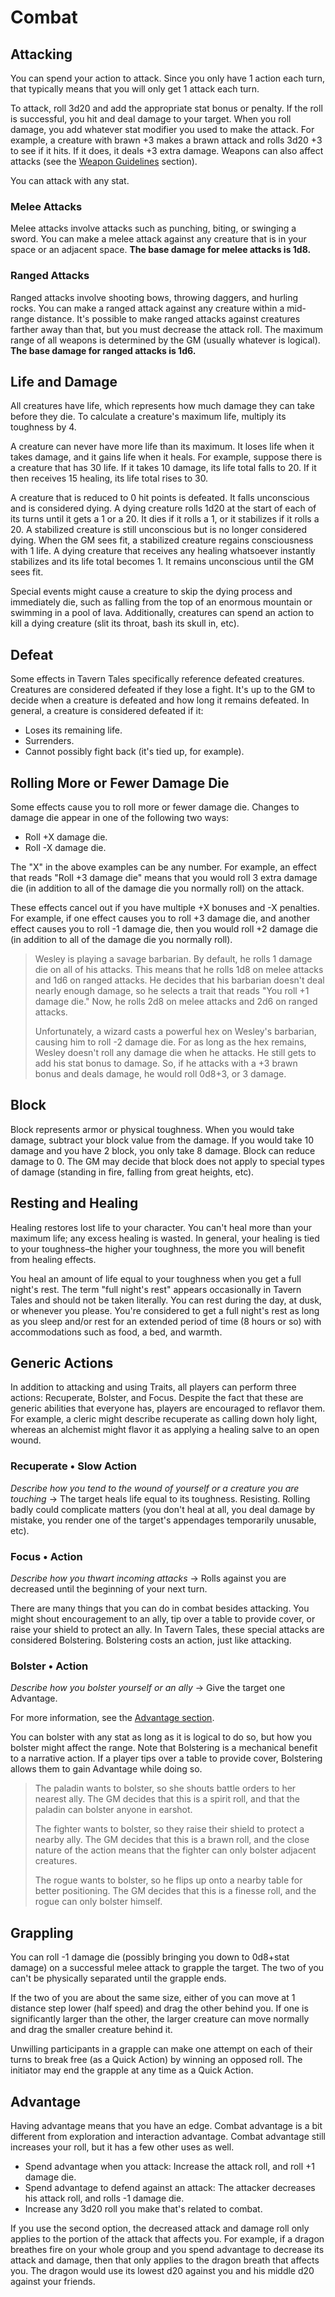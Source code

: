 # Combat
## Attacking
You can spend your action to attack. Since you only have 1 action each turn,
that typically means that you will only get 1 attack each turn.

To attack, roll 3d20 and add the appropriate stat bonus or penalty. If the roll
is successful, you hit and deal damage to your target. When you roll damage,
you add whatever stat modifier you used to make the attack. For example, a
creature with brawn +3 makes a brawn attack and rolls 3d20 +3 to see if it
hits. If it does, it deals +3 extra damage. Weapons can also affect attacks
(see the [Weapon Guidelines](../resources/weapon_guidelines.md) section).

You can attack with any stat.

### Melee Attacks
Melee attacks involve attacks such as punching, biting, or swinging a sword.
You can make a melee attack against any creature that is in your space or an
adjacent space. **The base damage for melee attacks is 1d8.**

### Ranged Attacks
Ranged attacks involve shooting bows, throwing daggers, and hurling rocks. You
can make a ranged attack against any creature within a mid-range distance. It's
possible to make ranged attacks against creatures farther away than that, but
you must decrease the attack roll. The maximum range of all weapons is
determined by the GM (usually whatever is logical). **The base damage for
ranged attacks is 1d6.**

## Life and Damage
All creatures have life, which represents how much damage they can take before
they die. To calculate a creature's maximum life, multiply its toughness by 4.

A creature can never have more life than its maximum. It loses life when it
takes damage, and it gains life when it heals. For example, suppose there is a
creature that has 30 life. If it takes 10 damage, its life total falls to 20.
If it then receives 15 healing, its life total rises to 30.

A creature that is reduced to 0 hit points is defeated. It falls unconscious
and is considered dying. A dying creature rolls 1d20 at the start of each of
its turns until it gets a 1 or a 20. It dies if it rolls a 1, or it stabilizes
if it rolls a 20. A stabilized creature is still unconscious but is no longer
considered dying. When the GM sees fit, a stabilized creature regains
consciousness with 1 life. A dying creature that receives any healing
whatsoever instantly stabilizes and its life total becomes 1. It remains
unconscious until the GM sees fit.

Special events might cause a creature to skip the dying process and immediately
die, such as falling from the top of an enormous mountain or swimming in a pool
of lava. Additionally, creatures can spend an action to kill a dying creature
(slit its throat, bash its skull in, etc).

## Defeat
Some effects in Tavern Tales specifically reference defeated creatures.
Creatures are considered defeated if they lose a fight. It's up to the GM to
decide when a creature is defeated and how long it remains defeated. In
general, a creature is considered defeated if it:

* Loses its remaining life.
* Surrenders.
* Cannot possibly fight back (it's tied up, for example).

## Rolling More or Fewer Damage Die
Some effects cause you to roll more or fewer damage die. Changes to damage die
appear in one of the following two ways:

* Roll +X damage die.
* Roll -X damage die.


The "X" in the above examples can be any number. For example, an effect that
reads "Roll +3 damage die" means that you would roll 3 extra damage die (in
addition to all of the damage die you normally roll) on the attack.

These effects cancel out if you have multiple +X bonuses and -X penalties. For
example, if one effect causes you to roll +3 damage die, and another effect
causes you to roll -1 damage die, then you would roll +2 damage die (in
addition to all of the damage die you normally roll).

> Wesley is playing a savage barbarian. By default, he rolls 1 damage die on
> all of his attacks. This means that he rolls 1d8 on melee attacks and 1d6 on
> ranged attacks. He decides that his barbarian doesn't deal nearly enough
> damage, so he selects a trait that reads "You roll +1 damage die." Now, he
> rolls 2d8 on melee attacks and 2d6 on ranged attacks.
>
> Unfortunately, a wizard casts a powerful hex on Wesley's barbarian, causing
> him to roll -2 damage die. For as long as the hex remains, Wesley doesn't
> roll any damage die when he attacks. He still gets to add his stat bonus to
> damage. So, if he attacks with a +3 brawn bonus and deals damage, he would
> roll 0d8+3, or 3 damage.

## Block
Block represents armor or physical toughness. When you would take damage,
subtract your block value from the damage. If you would take 10 damage and you
have 2 block, you only take 8 damage. Block can reduce damage to 0. The GM may
decide that block does not apply to special types of damage (standing in fire,
falling from great heights, etc).

## Resting and Healing
Healing restores lost life to your character. You can't heal more than your
maximum life; any excess healing is wasted. In general, your healing is tied to
your toughness&ndash;the higher your toughness, the more you will benefit from
healing effects.

You heal an amount of life equal to your toughness when you get a full night's
rest. The term "full night's rest" appears occasionally in Tavern Tales and
should not be taken literally. You can rest during the day, at dusk, or
whenever you please. You're considered to get a full night's rest as long as
you sleep and/or rest for an extended period of time (8 hours or so) with
accommodations such as food, a bed, and warmth.

## Generic Actions
In addition to attacking and using Traits, all players can perform three
actions: Recuperate, Bolster, and Focus. Despite the fact that these are
generic abilities that everyone has, players are encouraged to reflavor them.
For example, a cleric might describe recuperate as calling down holy light,
whereas an alchemist might flavor it as applying a healing salve to an open
wound.

### Recuperate &bull; Slow Action
*Describe how you tend to the wound of yourself or a creature you are touching*
&#8594; The target heals life equal to its toughness. Resisting. Rolling badly
could complicate matters (you don't heal at all, you deal damage by mistake,
you render one of the target's appendages temporarily unusable, etc).

### Focus &bull; Action
*Describe how you thwart incoming attacks* &#8594; Rolls against you are
decreased until the beginning of your next turn.

There are many things that you can do in combat besides attacking. You might
shout encouragement to an ally, tip over a table to provide cover, or raise
your shield to protect an ally. In Tavern Tales, these special attacks are
considered Bolstering. Bolstering costs an action, just like attacking.

### Bolster &bull; Action
*Describe how you bolster yourself or an ally* &#8594; Give the target one
Advantage.

For more information, see the [Advantage section](../rolling_dice.md).

You can bolster with any stat as long as it is logical to do so, but how you
bolster might affect the range. Note that Bolstering is a mechanical benefit to
a narrative action. If a player tips over a table to provide cover, Bolstering
allows them to gain Advantage while doing so.  

> The paladin wants to bolster, so she shouts battle orders to her nearest
> ally. The GM decides that this is a spirit roll, and that the paladin can
> bolster anyone in earshot.
>
> The fighter wants to bolster, so they raise their shield to protect a nearby
> ally. The GM decides that this is a brawn roll, and the close nature of the
> action means that the fighter can only bolster adjacent creatures.
>
> The rogue wants to bolster, so he flips up onto a nearby table for better
> positioning. The GM decides that this is a finesse roll, and the rogue can
> only bolster himself.

## Grappling
You can roll -1 damage die (possibly bringing you down to 0d8+stat damage) on a
successful melee attack to grapple the target. The two of you can't be
physically separated until the grapple ends.

If the two of you are about the same size, either of you can move at 1 distance
step lower (half speed) and drag the other behind you. If one is significantly
larger than the other, the larger creature can move normally and drag the
smaller creature behind it.

Unwilling participants in a grapple can make one attempt on each of their turns
to break free (as a Quick Action) by winning an opposed roll. The initiator may
end the grapple at any time as a Quick Action.

## Advantage
Having advantage means that you have an edge. Combat advantage is a bit
different from exploration and interaction advantage. Combat advantage still
increases your roll, but it has a few other uses as well.

* Spend advantage when you attack: Increase the attack roll, and roll +1 damage die.
* Spend advantage to defend against an attack: The attacker decreases his
  attack roll, and rolls -1 damage die.
* Increase any 3d20 roll you make that's related to combat.

If you use the second option, the decreased attack and damage roll only applies
to the portion of the attack that affects you. For example, if a dragon
breathes fire on your whole group and you spend advantage to decrease its
attack and damage, then that only applies to the dragon breath that affects
you. The dragon would use its lowest d20 against you and his middle d20 against
your friends.
